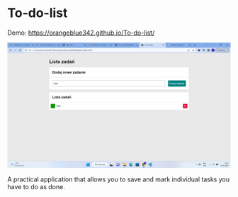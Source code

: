 # To-do-list

Demo: https://orangeblue342.github.io/To-do-list/

![Podgląd strony](images/Zrzut%20ekranu%20(20).png)

A practical application that allows you to save and mark individual tasks you have to do as done.
